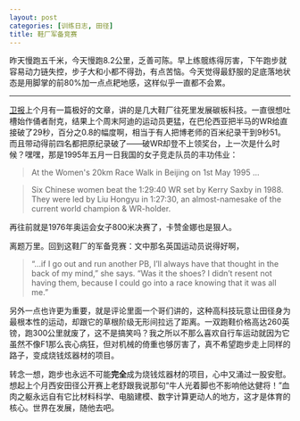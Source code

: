 ```yaml
---
layout: post
categories: [训练日志, 田径]
title: 鞋厂军备竞赛
---
```


昨天慢跑五千米，今天慢跑8.2公里，乏善可陈。早上练髋练得厉害，下午跑步就容易动力链失控，步子大和小都不得劲，有点苦恼。今天觉得最舒服的足底落地状态是用脚掌的前80%加一点点耙地感，这样似乎一直都不会累。

---

[卫报](https://www.theguardian.com/lifeandstyle/2020/nov/28/it-stretches-the-limits-of-performance-the-race-to-make-the-worlds-fastest-running-shoe)上个月有一篇极好的文章，讲的是几大鞋厂往死里发展碳板科技。一直很想吐槽始作俑者耐克，结果上个周末阿迪的运动员更猛，在巴伦西亚把半马的WR给直接破了29秒，百分之0.8的幅度啊，相当于有人把博老师的百米纪录干到9秒51。而且带动得前四名都把原纪录破了——破WR却登不上领奖台，上一次是什么时候？嘿嘿，那是1995年五月一日我国的女子竞走队员的丰功伟业：

> At the Women's 20km Race Walk in Beijing on 1st May 1995 ...

> Six Chinese women beat the 1:29:40 WR set by Kerry Saxby in 1988. They were led by Liu Hongyu in 1:27:30, an almost-namesake of the current world champion & WR-holder.

再往前就是1976年奥运会女子800米决赛了，卡赞金娜也是狠人。

离题万里。回到这鞋厂的军备竞赛：文中那名英国运动员说得好啊，

> “...if I go out and run another PB, I’ll always have that thought in the back of my mind,” she says. “Was it the shoes? I didn’t resent not having them, because I could go into a race knowing that it was all me.”

另外一点也许更为重要，就是评论里面一个哥们讲的，这种高科技玩意让田径身为最根本性的运动，却跟它的草根阶级无形间拉远了距离。一双跑鞋价格高达260英镑，跑300公里就废了，这不是搞笑吗？我之所以不那么喜欢自行车运动就因为它虽然不像F1那么丧心病狂，但对机械的倚重也够厉害了，真不希望跑步走上同样的路子，变成烧钱炫器材的项目。

转念一想，跑步也永远不可能**完全**成为烧钱炫器材的项目，心中又涌过一股安慰。想起上个月西安田径公开赛上老舒跟我说那句“牛人光着脚也不影响他达健将！”血肉之躯永远自有它比材料科学、电脑建模、数字计算更动人的地方，这才是体育的核心。世界在发展，随他去吧。
